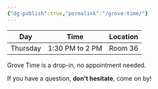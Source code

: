 ```yaml
---
{"dg-publish":true,"permalink":"/grove-time/"}
---
```


Day|Time|Location
-|-|-
Thursday|1:30 PM to 2 PM|Room 36

Grove Time is a drop-in, no appointment needed.

If you have a question, **don't hesitate**, come on by!